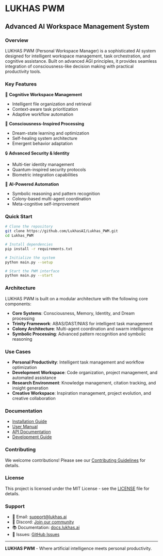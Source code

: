 # LUKHAS PWM
## Advanced AI Workspace Management System

### Overview

LUKHAS PWM (Personal Workspace Manager) is a sophisticated AI system designed for intelligent workspace management, task orchestration, and cognitive assistance. Built on advanced AGI principles, it provides seamless integration of consciousness-like decision making with practical productivity tools.

### Key Features

🧠 **Cognitive Workspace Management**
- Intelligent file organization and retrieval
- Context-aware task prioritization
- Adaptive workflow automation

🔮 **Consciousness-Inspired Processing**
- Dream-state learning and optimization
- Self-healing system architecture
- Emergent behavior adaptation

🔒 **Advanced Security & Identity**
- Multi-tier identity management
- Quantum-inspired security protocols
- Biometric integration capabilities

🤖 **AI-Powered Automation**
- Symbolic reasoning and pattern recognition
- Colony-based multi-agent coordination
- Meta-cognitive self-improvement

### Quick Start

```bash
# Clone the repository
git clone https://github.com/LukhasAI/Lukhas_PWM.git
cd Lukhas_PWM

# Install dependencies
pip install -r requirements.txt

# Initialize the system
python main.py --setup

# Start the PWM interface
python main.py --start
```

### Architecture

LUKHAS PWM is built on a modular architecture with the following core components:

- **Core Systems**: Consciousness, Memory, Identity, and Dream processing
- **Trinity Framework**: ABAS/DAST/NIAS for intelligent task management
- **Colony Architecture**: Multi-agent coordination and swarm intelligence
- **Symbolic Processing**: Advanced pattern recognition and symbolic reasoning

### Use Cases

- **Personal Productivity**: Intelligent task management and workflow optimization
- **Development Workspace**: Code organization, project management, and automated assistance
- **Research Environment**: Knowledge management, citation tracking, and insight generation
- **Creative Workspace**: Inspiration management, project evolution, and creative collaboration

### Documentation

- [Installation Guide](docs/installation.md)
- [User Manual](docs/user-guide.md)
- [API Documentation](docs/api.md)
- [Development Guide](docs/development.md)

### Contributing

We welcome contributions! Please see our [Contributing Guidelines](CONTRIBUTING.md) for details.

### License

This project is licensed under the MIT License - see the [LICENSE](LICENSE) file for details.

### Support

- 📧 Email: support@lukhas.ai
- 💬 Discord: [Join our community](https://discord.gg/lukhas)
- 📚 Documentation: [docs.lukhas.ai](https://docs.lukhas.ai)
- 🐛 Issues: [GitHub Issues](https://github.com/LukhasAI/Lukhas_PWM/issues)

---

**LUKHAS PWM** - Where artificial intelligence meets personal productivity.
